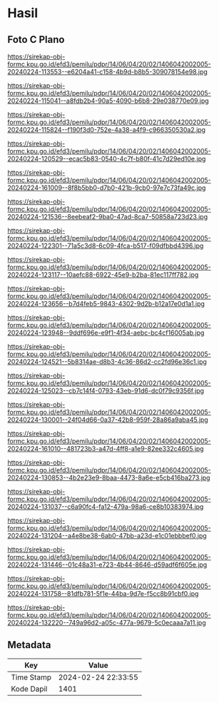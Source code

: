 # Hasil

## Foto C Plano

https://sirekap-obj-formc.kpu.go.id/efd3/pemilu/pdpr/14/06/04/20/02/1406042002005-20240224-113553--e6204a41-c158-4b9d-b8b5-309078154e98.jpg

https://sirekap-obj-formc.kpu.go.id/efd3/pemilu/pdpr/14/06/04/20/02/1406042002005-20240224-115041--a8fdb2b4-90a5-4090-b6b8-29e038770e09.jpg

https://sirekap-obj-formc.kpu.go.id/efd3/pemilu/pdpr/14/06/04/20/02/1406042002005-20240224-115824--f190f3d0-752e-4a38-a4f9-c966350530a2.jpg

https://sirekap-obj-formc.kpu.go.id/efd3/pemilu/pdpr/14/06/04/20/02/1406042002005-20240224-120529--ecac5b83-0540-4c7f-b80f-41c7d29ed10e.jpg

https://sirekap-obj-formc.kpu.go.id/efd3/pemilu/pdpr/14/06/04/20/02/1406042002005-20240224-161009--8f8b5bb0-d7b0-421b-9cb0-97e7c73fa49c.jpg

https://sirekap-obj-formc.kpu.go.id/efd3/pemilu/pdpr/14/06/04/20/02/1406042002005-20240224-121536--8eebeaf2-9ba0-47ad-8ca7-50858a723d23.jpg

https://sirekap-obj-formc.kpu.go.id/efd3/pemilu/pdpr/14/06/04/20/02/1406042002005-20240224-122301--71a5c3d8-6c09-4fca-b517-f09dfbbd4396.jpg

https://sirekap-obj-formc.kpu.go.id/efd3/pemilu/pdpr/14/06/04/20/02/1406042002005-20240224-123117--10aefc88-6922-45e9-b2ba-81ec117ff782.jpg

https://sirekap-obj-formc.kpu.go.id/efd3/pemilu/pdpr/14/06/04/20/02/1406042002005-20240224-123656--b7d4feb5-9843-4302-9d2b-b12a17e0d1a1.jpg

https://sirekap-obj-formc.kpu.go.id/efd3/pemilu/pdpr/14/06/04/20/02/1406042002005-20240224-123948--9ddf696e-e9f1-4f34-aebc-bc4cf16005ab.jpg

https://sirekap-obj-formc.kpu.go.id/efd3/pemilu/pdpr/14/06/04/20/02/1406042002005-20240224-124521--5b8314ae-d8b3-4c36-86d2-cc2fd96e36c1.jpg

https://sirekap-obj-formc.kpu.go.id/efd3/pemilu/pdpr/14/06/04/20/02/1406042002005-20240224-125023--cb7c14f4-0793-43eb-91d6-dc0f79c9356f.jpg

https://sirekap-obj-formc.kpu.go.id/efd3/pemilu/pdpr/14/06/04/20/02/1406042002005-20240224-130001--24f04d66-0a37-42b8-959f-28a86a9aba45.jpg

https://sirekap-obj-formc.kpu.go.id/efd3/pemilu/pdpr/14/06/04/20/02/1406042002005-20240224-161010--481723b3-a47d-4ff8-a1e9-82ee332c4605.jpg

https://sirekap-obj-formc.kpu.go.id/efd3/pemilu/pdpr/14/06/04/20/02/1406042002005-20240224-130853--4b2e23e9-8baa-4473-8a6e-e5cb416ba273.jpg

https://sirekap-obj-formc.kpu.go.id/efd3/pemilu/pdpr/14/06/04/20/02/1406042002005-20240224-131037--c6a90fc4-fa12-479a-98a6-ce8b10383974.jpg

https://sirekap-obj-formc.kpu.go.id/efd3/pemilu/pdpr/14/06/04/20/02/1406042002005-20240224-131204--a4e8be38-6ab0-47bb-a23d-e1c01ebbbef0.jpg

https://sirekap-obj-formc.kpu.go.id/efd3/pemilu/pdpr/14/06/04/20/02/1406042002005-20240224-131446--01c48a31-e723-4b44-8646-d59adf6f605e.jpg

https://sirekap-obj-formc.kpu.go.id/efd3/pemilu/pdpr/14/06/04/20/02/1406042002005-20240224-131758--81dfb781-5f1e-44ba-9d7e-f5cc8b91cbf0.jpg

https://sirekap-obj-formc.kpu.go.id/efd3/pemilu/pdpr/14/06/04/20/02/1406042002005-20240224-132220--749a96d2-a05c-477a-9679-5c0ecaaa7a11.jpg


## Metadata

| Key        | Value               |
| ---------- | ------------------- |
| Time Stamp | 2024-02-24 22:33:55 |
| Kode Dapil | 1401                |



